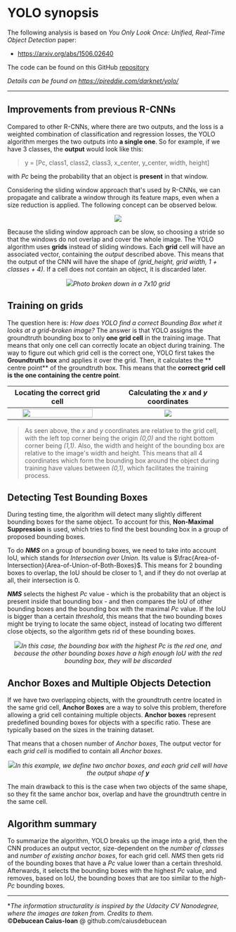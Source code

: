# YOLO synopsis
The following analysis is based on _You Only Look Once: Unified, Real-Time Object Detection_ paper:

* https://arxiv.org/abs/1506.02640

The code can be found on this GitHub [repository](https://github.com/pjreddie/darknet/wiki/YOLO:-Real-Time-Object-Detection)

_Details can be found on https://pjreddie.com/darknet/yolo/_

___

## Improvements from previous R-CNNs

Compared to other R-CNNs, where there are two outputs, and the loss is a weighted combination of classification and regression losses, the YOLO algorithm merges the two outputs into **a single one**.
So for example, if we have 3 classes, the **output** would look like this:

> y = [Pc, class1, class2, class3, x_center, y_center, width, height]

with _Pc_ being the probability that an object is **present** in that window. 

Considering the sliding window approach that's used by R-CNNs, we can propagate and calibrate a window through its feature maps, even when a size reduction is applied. The following concept can be observed below.

<div style="text-align:center"><img src="https://i.imgur.com/DPtN3ty.png" /></div> 

Because the sliding window approach can be slow, so choosing a stride so that the windows do not overlap and cover the whole image. The YOLO algorithm uses **grids** instead of sliding windows. Each **grid** cell will have an associated vector, containing the _output_ described above. This means that the output of the CNN will have the shape of _(grid_height, grid width, 1 + classes + 4)_. If a cell does not contain an object, it is discarded later. 

<div style="text-align:center"><img src="https://i.imgur.com/STD3a4P.png" /><i>Photo broken down in a 7x10 grid</i></div> 

## Training on grids

The question here is: _How does YOLO find a correct Bounding Box whet it looks at a grid-broken image?_ The answer is that YOLO assigns the groundtruth bounding box to only **one grid cell** in the training image. That means that only one cell can correctly locate an object during training. The way to figure out which grid cell is the correct one, YOLO first takes the **Groundtruth box** and applies it over the grid. Then, it calculates the ** centre point** of the groundtruth box. This means that the **correct grid cell is the one containing the centre point**. 


| <div style="text-align:center">Locating the correct grid cell</div>  | <div style="text-align:center">Calculating the _x_ and _y_ coordinates</div> |
| ------------- | ------------- |
| <div style="text-align:center"><img src="https://i.imgur.com/prvKoE6.png" width = 87%/></div> | <div style="text-align:center"><img src="https://i.imgur.com/B2uEOUG.png" width = /></div>   |

>As seen above, the _x_ and _y_ coordinates are relative to the grid cell, with the left top corner being the origin _(0,0)_ and the right bottom corner being _(1,1)_. Also, the width and height of the bounding box are relative to the image's width and height. This means that all 4 coordinates which form the bounding box around the object during training have values between _(0,1)_, which facilitates the training process. 

## Detecting Test Bounding Boxes

During testing time, the algorithm will detect many slightly different bounding boxes for the same object. To account for this, **Non-Maximal Suppression** is used, which tries to find the best bounding box in a group of proposed bounding boxes. 

To do **_NMS_** on a group of bounding boxes, we need to take into account IoU, which stands for _Intersection over Union_. Its value is $\frac{Area-of-Intersection}{Area-of-Union-of-Both-Boxes}$. This means for 2 bounding boxes to overlap, the IoU should be closer to 1, and if they do not overlap at all, their intersection is 0.

**_NMS_** selects the highest _Pc_ value - which is the probability that an object is present inside that bounding box - and then compares the IoU of other bounding boxes and the bounding box with the maximal _Pc_ value. If the IoU is bigger than a certain _threshold_, this means that the two bounding boxes might be trying to locate the same object, instead of locating two different close objects, so the algorithm gets rid of these bounding boxes.

<div style="text-align:center"><img src="https://i.imgur.com/rkUGtyQ.png" /><i>In this case, the bounding box with the highest Pc is the red one, and because the other bounding boxes have a high enough IoU with the red bounding box, they will be discarded</i></div> 

## Anchor Boxes and Multiple Objects Detection

If we have two overlapping objects, with the groundtruth centre located in the same grid cell, **Anchor Boxes** are a way to solve this problem, therefore allowing a grid cell containing multiple objects. **Anchor boxes** represent predefined bounding boxes for objects with a specific ratio. These are typically based on the sizes in the training dataset.

That means that a chosen number of _Anchor boxes_, The output vector for each _grid cell_ is modified to contain all _Anchor boxes_.

<div style="text-align:center"><img src="https://i.imgur.com/yfd46nT.png" /><i>In this example, we define two anchor boxes, and each grid cell will have the output shape of <b>y</b></i></div>

The main drawback to this is the case when two objects of the same shape, so they fit the same anchor box, overlap and have the groundtruth centre in the same cell.

## Algorithm summary

To summarize the algorithm, YOLO breaks up the image into a grid, then the CNN produces an output vector, size-dependent on the _number of classes_ and _number of existing anchor boxes_, for each grid cell. _NMS_ then gets rid of the bounding boxes that have a _Pc_ value lower than a certain threshold. Afterwards, it selects the bounding boxes with the highest _Pc_ value, and removes, based on IoU, the bounding boxes that are too similar to the _high-Pc_ bounding boxes.

___
<div>*<i>The information structurality is inspired by the Udacity CV Nanodegree, where the images are taken from. Credits to them.</i></div>
<div>&copy;<b>Debucean Caius-Ioan</b> @ github.com/caiusdebucean</div>
